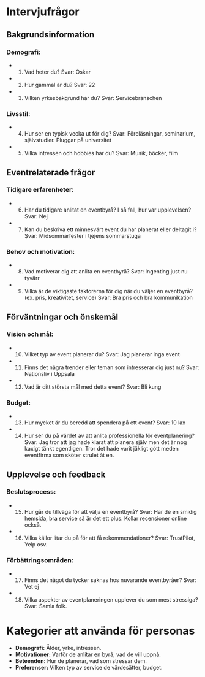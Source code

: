 # Intervjufrågor

## Bakgrundsinformation
### Demografi:
- 1. Vad heter du?
        Svar: Oskar
        
- 2. Hur gammal är du?
        Svar: 22

- 3. Vilken yrkesbakgrund har du?
        Svar: Servicebranschen

### Livsstil:
- 4. Hur ser en typisk vecka ut för dig?
        Svar: Föreläsningar, seminarium, självstudier. Pluggar på universitet
- 5. Vilka intressen och hobbies har du?
        Svar: Musik, böcker, film

## Eventrelaterade frågor
### Tidigare erfarenheter:
- 6. Har du tidigare anlitat en eventbyrå? I så fall, hur var upplevelsen?
        Svar: Nej
- 7. Kan du beskriva ett minnesvärt event du har planerat eller deltagit i?
        Svar: Midsommarfester i tjejens sommarstuga

### Behov och motivation:
- 8. Vad motiverar dig att anlita en eventbyrå?
        Svar: Ingenting just nu tyvärr

- 9. Vilka är de viktigaste faktorerna för dig när du väljer en eventbyrå? (ex. pris, kreativitet, service)
        Svar: Bra pris och bra kommunikation

## Förväntningar och önskemål
### Vision och mål:
- 10. Vilket typ av event planerar du?
        Svar: Jag planerar inga event

- 11. Finns det några trender eller teman som intresserar dig just nu?
        Svar: Nationsliv i Uppsala

- 12. Vad är ditt största mål med detta event?
        Svar: Bli kung

### Budget:
- 13. Hur mycket är du beredd att spendera på ett event?
        Svar: 10 lax

- 14. Hur ser du på värdet av att anlita professionella för eventplanering?
        Svar: Jag tror att jag hade klarat att planera själv men det är nog kaxigt tänkt egentligen. Tror det hade varit jäkligt gött meden eventfirma som sköter strulet åt en.

## Upplevelse och feedback
### Beslutsprocess:
- 15. Hur går du tillväga för att välja en eventbyrå?
        Svar: Har de en smidig hemsida, bra service så är det ett plus. Kollar recensioner online också.

- 16. Vilka källor litar du på för att få rekommendationer?
        Svar: TrustPilot, Yelp osv.

### Förbättringsområden:
- 17. Finns det något du tycker saknas hos nuvarande eventbyråer?
        Svar: Vet ej

- 18. Vilka aspekter av eventplaneringen upplever du som mest stressiga?
        Svar: Samla folk.

# Kategorier att använda för personas
- **Demografi:** Ålder, yrke, intressen.
- **Motivationer:** Varför de anlitar en byrå, vad de vill uppnå.
- **Beteenden:** Hur de planerar, vad som stressar dem.
- **Preferenser:** Vilken typ av service de värdesätter, budget.